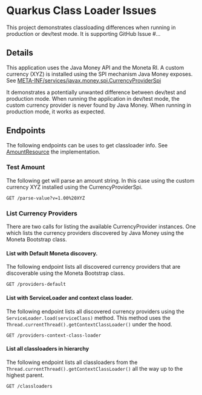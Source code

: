 # Quarkus Class Loader Issues

This project demonstrates classloading differences when running in production or dev/test mode. It is supporting GitHub Issue #...

## Details
This application uses the Java Money API and the Moneta RI. A custom currency (XYZ) is installed using
the SPI mechanism Java Money exposes. See [META-INF/services/javax.money.spi.CurrencyProviderSpi](src/main/resources/META-INF/services/javax.money.spi.CurrencyProviderSpi)

It demonstrates a potentially unwanted difference between dev/test and production mode. When running the application in dev/test mode, the custom currency provider is never found by Java Money. When running in production mode, it works as expected. 

## Endpoints
The following endpoints can be uses to get classloader info. See [AmountResource](src/main/java/org/acme/AmountResource.java) the implementation.

### Test Amount
The following get will parse an amount string. In this case using the custom currency XYZ installed
using the CurrencyProviderSpi.
```
GET /parse-value?v=1.00%20XYZ
```

### List Currency Providers
There are two calls for listing the available CurrencyProvider instances. One which lists the currency providers discovered by Java Money using the Moneta Bootstrap class. 

#### List with Default Moneta discovery.
The following endpoint lists all discovered currency providers that are discoverable using
the Moneta Bootstrap class.
```
GET /providers-default
```

#### List with ServiceLoader and context class loader.
The following endpoint lists all discovered currency providers using the `ServiceLoader.load(serviceClass)` method. This method uses the `Thread.currentThread().getContextClassLoader()` under the hood.
```
GET /providers-context-class-loader
```

#### List all classloaders in hierarchy
The following endpoint lists all classloaders from the `Thread.currentThread().getContextClassLoader()` all the way up to the highest parent.
```
GET /classloaders
```